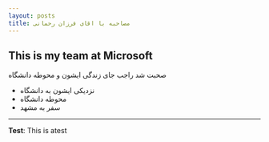 ```yaml
---
layout: posts
title: مصاحبه با اقای فرزان رحمانی
---
```


## This is my team at Microsoft
صحبت شد راجب جای زندگی ایشون و محوطه دانشگاه
- نزدیکی ایشون به دانشگاه
- محوطه دانشگاه
- سفر به مشهد
 









---
**Test**: This is atest
